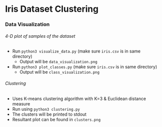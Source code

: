 # Iris Dataset Clustering

### Data Visualization

###### 4-D plot of samples of the dataset

* Run `python3 visualize_data.py` (make sure `iris.csv` is in same directory)
	* Output will be `data_visualization.png`
* Run `python3 plot_classes.py` (make sure `iris.csv` is in same directory)
	* Output will be `class_visualization.png`

###### Clustering

* Uses K-means clustering algorithm with K=3 & Euclidean distance measure
* Run using `python3 clustering.py`
* The clusters will be printed to stdout
* Resultant plot can be found in `clusters.png`
